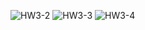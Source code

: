 ![HW3-2](https://github.com/user-attachments/assets/d2552de4-0be8-4f71-8a58-ca6ae9bdb2b8)
![HW3-3](https://github.com/user-attachments/assets/4987df49-72ca-441c-b299-7b17875c296f)
![HW3-4](https://github.com/user-attachments/assets/9db94052-eb07-4c23-a907-f2fc1c04561f)

